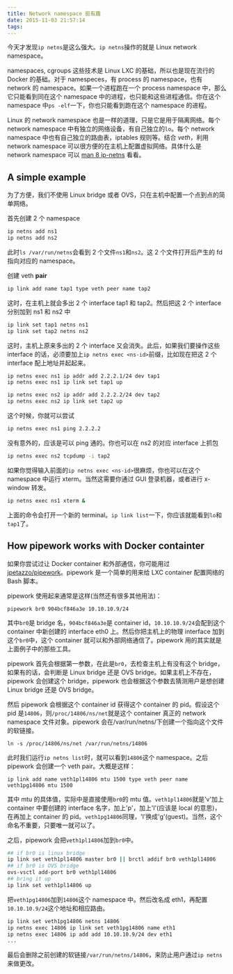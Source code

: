 ```yaml
---
title: Network namespace 挺有趣
date: 2015-11-03 21:57:14
tags:
---
```

今天才发现`ip netns`是这么强大。`ip netns`操作的就是 Linux network namespace。

namespaces, cgroups 这些技术是 Linux LXC 的基础，所以也是现在流行的 Docker 的基础。对于 namespeces，有 process 的 namespace，也有 network 的 namespace。如果一个进程跑在一个 process namespace 中，那么它只能看到同在这个 namespace 中的进程，也只能和这些进程通信。你在这个 namespace 中`ps -elf`一下，你也只能看到跑在这个 namespace 的进程。

<!-- more -->

Linux 的 network namespace 也是一样的道理，只是它是用于隔离网络。每个 network namespace 中有独立的网络设备，有自己独立的`lo`。每个 network namespace 中也有自己独立的路由表，iptables 规则等。结合 *veth*，利用 network namespace 可以很方便的在主机上配置虚拟网络。具体什么是 network namespace 可以 [man 8 ip-netns][ip-netns-man] 看看。

## A simple example

为了方便，我们不使用 Linux bridge 或者 OVS，只在主机中配置一个点到点的简单网络。

首先创建 2 个 namespace

```bash
ip netns add ns1
ip netns add ns2
```

此时`ls /var/run/netns`会看到 2 个文件`ns1`和`ns2`。这 2 个文件打开后产生的 fd 指向对应的 namespace。

创建 veth **pair**

```bash
ip link add name tap1 type veth peer name tap2
```

这时，在主机上就会多出 2 个 interface tap1 和 tap2。然后把这 2 个 interface 分别加到 ns1 和 ns2 中

```bash
ip link set tap1 netns ns1
ip link set tap2 netns ns2
```

这时，主机上原来多出的 2 个 interface 又会消失。此后，如果我们要操作这些 interface 的话，必须要加上`ip netns exec <ns-id>`前缀，比如现在把这 2 个 interface 配上地址并起起来。

```bash
ip netns exec ns1 ip addr add 2.2.2.1/24 dev tap1
ip netns exec ns1 ip link set tap1 up

ip netns exec ns2 ip addr add 2.2.2.2/24 dev tap2
ip netns exec ns2 ip link set tap2 up
```

这个时候，你就可以尝试 

```bash
ip netns exec ns1 ping 2.2.2.2
```

没有意外的，应该是可以 ping 通的。你也可以在 ns2 的对应 interface 上抓包

```bash
ip netns exec ns2 tcpdump -i tap2
```

如果你觉得输入前面的`ip netns exec <ns-id>`很麻烦，你也可以在这个 namespace 中运行 xterm。当然这需要你通过 GUI 登录机器，或者进行 x-window 转发。

```bash
ip netns exec ns1 xterm &
```

上面的命令会打开一个新的 terminal。`ip link list`一下，你应该就能看到`lo`和`tap1`了。

## How pipework works with Docker containter

如果你尝试过让 Docker container 和外部通信，你可能用过 [jpetazzo/pipework][pipework]。pipework 是一个简单的用来给 LXC container 配置网络的 Bash 脚本。

pipework 使用起来通常是这样(当然还有很多其他用法)：

```
pipework br0 904bcf846a3e 10.10.10.9/24
```

其中`br0`是 bridge 名，`904bcf846a3e`是 container id，`10.10.10.9/24`会配到这个 container 中新创建的 interface eth0 上。然后你把主机上的物理 interface 加到这个`br0`中，这个 container 就可以和外部网络通信了。pipework 用的其实就是上面例子中的那些工具。

pipework 首先会根据第一参数，在此是`br0`，去检查主机上有没有这个 bridge，如果有的话，会判断是 Linux bridge 还是 OVS bridge。如果主机上不存在，pipework 会创建这个 bridge，pipework 也会根据这个参数去猜测用户是想创建 Linux bridge 还是 OVS bridge。

然后 pipework 会根据这个 container id 获得这个 container 的 pid。假设这个 pid 是`14806`，则`/proc/14806/ns/net`就是这个 container 真正的 network namespace 文件对象。pipework 会在/var/run/netns/下创建一个指向这个文件的软链接。

```
ln -s /proc/14806/ns/net /var/run/netns/14806
```

此时我们运行`ip netns list`时，就可以看到`14806`这个 namespace。之后 pipework 会创建一个 veth pair。大概是这样：

```
ip link add name veth1pl14806 mtu 1500 type veth peer name veth1pg14806 mtu 1500
```

其中 mtu 的具体值，实际中是直接使用`br0`的 mtu 值。`veth1pl14806`就是'v'加上 container 中要创建的 interface 名字，加上'p'，加上'l'(应该是 local 的意思)，在再加上 container 的 pid。`veth1pg14806`同理，'l'换成'g'(guest)。当然，这个命名不重要，只要唯一就可以了。

之后，pipework 会把`veth1pl14806`加到`br0`中。

```bash
## if br0 is linux bridge
ip link set veth1pl14806 master br0 || brctl addif br0 veth1pl14806
## if br0 is OVS bridge
ovs-vsctl add-port br0 veth1pl14806
## bring it up
ip link set veth1pl14806 up
```

把`veth1pg14806`加到`14806`这个 namespace 中。然后改名成 eth1，再配置`10.10.10.9/24`这个地址和相应路由。


```bash
ip link set veth1pg14806 netns 14806
ip netns exec 14806 ip link set veth1pg14806 name eth1
ip netns exec 14806 ip add add 10.10.10.9/24 dev eth1
...
```

最后会删除之前创建的软链接`/var/run/netns/14806`，来防止用户通过`ip netns`来做更改。

[ip-netns-man]: http://man7.org/linux/man-pages/man8/ip-netns.8.html
[pipework]: https://github.com/jpetazzo/pipework
